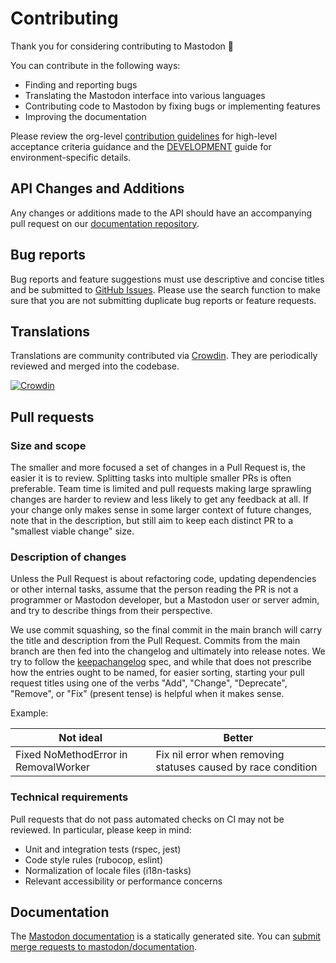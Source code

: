 # Contributing

Thank you for considering contributing to Mastodon 🐘

You can contribute in the following ways:

- Finding and reporting bugs
- Translating the Mastodon interface into various languages
- Contributing code to Mastodon by fixing bugs or implementing features
- Improving the documentation

Please review the org-level [contribution guidelines] for high-level acceptance
criteria guidance and the [DEVELOPMENT] guide for environment-specific details.

## API Changes and Additions

Any changes or additions made to the API should have an accompanying pull
request on our [documentation repository].

## Bug reports

Bug reports and feature suggestions must use descriptive and concise titles and
be submitted to [GitHub Issues]. Please use the search function to make sure
that you are not submitting duplicate bug reports or feature requests.

## Translations

Translations are community contributed via [Crowdin]. They are periodically
reviewed and merged into the codebase.

[![Crowdin](https://d322cqt584bo4o.cloudfront.net/mastodon/localized.svg)](https://crowdin.com/project/mastodon)

## Pull requests

### Size and scope

The smaller and more focused a set of changes in a Pull Request is, the easier
it is to review. Splitting tasks into multiple smaller PRs is often preferable.
Team time is limited and pull requests making large sprawling changes are harder
to review and less likely to get any feedback at all. If your change only makes
sense in some larger context of future changes, note that in the description,
but still aim to keep each distinct PR to a "smallest viable change" size.

### Description of changes

Unless the Pull Request is about refactoring code, updating dependencies or
other internal tasks, assume that the person reading the PR is not a programmer
or Mastodon developer, but a Mastodon user or server admin, and try to describe
things from their perspective.

We use commit squashing, so the final commit in the main branch will carry the
title and description from the Pull Request. Commits from the main branch are
then fed into the changelog and ultimately into release notes. We try to follow
the [keepachangelog] spec, and while that does not prescribe how the entries
ought to be named, for easier sorting, starting your pull request titles using
one of the verbs "Add", "Change", "Deprecate", "Remove", or "Fix" (present
tense) is helpful when it makes sense.

Example:

| Not ideal                            | Better                                                        |
| ------------------------------------ | ------------------------------------------------------------- |
| Fixed NoMethodError in RemovalWorker | Fix nil error when removing statuses caused by race condition |

### Technical requirements

Pull requests that do not pass automated checks on CI may not be reviewed. In
particular, please keep in mind:

- Unit and integration tests (rspec, jest)
- Code style rules (rubocop, eslint)
- Normalization of locale files (i18n-tasks)
- Relevant accessibility or performance concerns

## Documentation

The [Mastodon documentation](https://docs.joinmastodon.org) is a statically generated site. You can [submit merge requests to mastodon/documentation](https://github.com/mastodon/documentation).

[Crowdin]: https://crowdin.com/project/mastodon
[contribution guidelines]: https://github.com/mastodon/.github/blob/main/CONTRIBUTING.md
[DEVELOPMENT]: docs/DEVELOPMENT.md
[documentation repository]: https://github.com/mastodon/documentation
[GitHub Issues]: https://github.com/mastodon/mastodon/issues
[keepachangelog]: https://keepachangelog.com/en/1.0.0/
